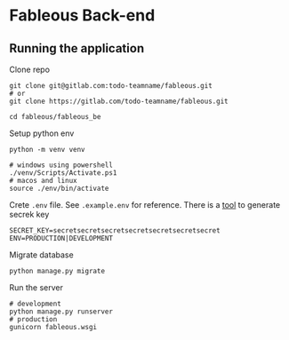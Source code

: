 # Fableous Back-end

## Running the application

Clone repo
```shell script
git clone git@gitlab.com:todo-teamname/fableous.git
# or
git clone https://gitlab.com/todo-teamname/fableous.git

cd fableous/fableous_be
```

Setup python env
```shell script
python -m venv venv

# windows using powershell
./venv/Scripts/Activate.ps1
# macos and linux
source ./env/bin/activate
```

Crete `.env` file. See `.example.env` for reference. There is a [tool](https://miniwebtool.com/django-secret-key-generator/) to generate secrek key
```.env
SECRET_KEY=secretsecretsecretsecretsecretsecretsecret
ENV=PRODUCTION|DEVELOPMENT
```

Migrate database
```shell script
python manage.py migrate
```

Run the server
```shell script
# development
python manage.py runserver
# production
gunicorn fableous.wsgi
```